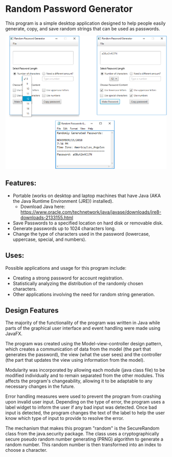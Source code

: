 # Random Password Generator
This program is a simple desktop application designed to help people easily generate, copy, and save random strings that can be used as passwords.

<img src="/img/diagram.png" style="text-align:center"/>

## Features:
- Portable (works on desktop and laptop machines that have Java (AKA the Java Runtime Environment (JRE)) installed).
  - Download Java here: https://www.oracle.com/technetwork/java/javase/downloads/jre8-downloads-2133155.html
- Save Passwords to a specified location on hard disk or removable disk.
- Generate passwords up to 1024 characters long.
- Change the type of characters used in the password (lowercase, uppercase, special, and numbers).

## Uses:      
Possible applications and usage for this program include:
- Creating a strong password for account registration. 
- Statistically analyzing the distribution of the randomly chosen characters.
- Other applications involving the need for random string generation.

## Design Features
The majority of the functionality of the program was written in Java while parts of the graphical user interface and event handling were made using JavaFX. 

The program was created using the Model-view-controller design pattern, which creates a communication of data from the model (the part that generates the password), the view (what the user sees) and the controller (the part that updates the view using information from the model). 

Modularity was incorporated by allowing each module (java class file) to be modified individually and to remain separated from the other modules. This affects the program's changeability, allowing it to be adaptable to any necessary changes in the future. 

Error handling measures were used to prevent the program from crashing upon invalid user input. Depending on the type of error, the program uses a label widget to inform the user if any bad input was detected. Once bad input is detected, the program changes the text of the label to help the user know which type of input to provide to resolve the error.

The mechanism that makes this program "random" is the SecureRandom class from the java.security package. The class uses a cryptographically secure pseudo random number generating (PRNG) algorithm to generate a random number. This random number is then transformed into an index to choose a character.
